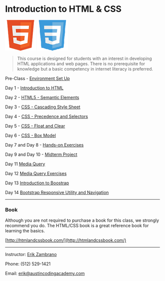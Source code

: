 Introduction to HTML & CSS
========================
   ![HTML](images/html5.png "HTML")
   ![CSS](images/css3.png "CSS")

> This course is designed for students with an interest in developing HTML applications and web pages. There is no prerequisite for knowledge but a basic competency in internet literacy is preferred.

Pre-Class - [Environment Set Up](syllabus/00.md)


Day 1 - [Introduction to HTML](syllabus/01.md)

Day 2 - [HTML5 - Semantic Elements](syllabus/02.md)

Day 3 - [CSS - Cascading Style Sheet](syllabus/03.md)

Day 4 - [CSS - Precedence and Selectors](syllabus/04.md)

Day 5 - [CSS - Float and Clear](syllabus/05.md)

Day 6 - [CSS - Box Model](syllabus/06.md)

Day 7 and Day 8 - [Hands-on Exercises](syllabus/07-08.md)

Day 9 and Day 10 - [Midterm Project](syllabus/09-10.md) 

Day 11 [Media Query](syllabus/11.md)

Day 12 [Media Query Exercises](syllabus/12.md)

Day 13 [Introduction to Boostrap](syllabus/13.md)

Day 14 [Bootstrap Responsive Utility and Navigation](syllabus/14.md)

***

### Book
Although you are not required to purchase a book for this class, we strongly recommend you do. The HTML/CSS book is a great reference book for learning the basics.

[http://htmlandcssbook.com/](http://htmlandcssbook.com/)

***

Instructor: [Erik Zambrano](http://erikpz.com)

Phone: (512) 529-1421

Email: erik@austincodingacademy.com
